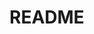 # README
<!-- [README.md] NO code -->

<!-- 
## テーブル
|Column |Type |Options |
|-------|-----|--------|

### Association 
-->